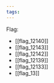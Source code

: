 ```yaml
---
tags:
---
```

Flag:
- [[flag_12140]]
- [[flag_12143]]
- [[flag_12142]]
- [[flag_12139]]
- [[flag_12133]]
- [[flag_13]]
